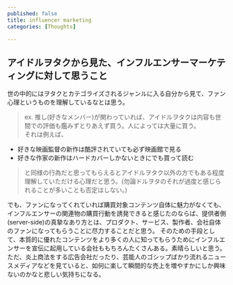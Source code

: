 ```yaml
---
published: false
title: influencer marketing
categories: [Thoughts]

---
```

## アイドルヲタクから見た、インフルエンサーマーケティングに対して思うこと

世の中的にはヲタクとカテゴライズされるジャンルに入る自分から見て、ファン心理というものを理解しているなとは思う。

> ex.
推し(好きなメンバー)が関わっていれば、アイドルヲタクは内容も世間での評価も鑑みずとりあえず買う。人によっては大量に買う。  
それは例えば、  
- 好きな映画監督の新作は酷評されていても必ず映画館で見る
- 好きな作家の新作はハードカバーしかないときにでも買って読む  
>
> と同様の行為だと思ってもらえるとアイドルヲタク以外の方でもある程度理解していただける心理だと思う。(勿論ドルヲタのそれが過度と感じられることが多いことも否定はしない。)

でも、ファンになってくれていれば購買対象コンテンツ自体に魅力がなくても、インフルエンサーの関連物の購買行動を誘発できると感じたのならば、提供者側(server-side)の真摯なあり方とは、プロダクト、サービス、製作者、会社自体のファンになってもらうことに尽力することだと思う。
そのための手段として、本質的に優れたコンテンツをより多くの人に知ってもらうためにインフルエンサーを宣伝に起用している会社ももちろんたくさんある。素晴らしいと思う。ただ、炎上商法をする広告会社だったり、芸能人のゴシップばかり流れるニュースメディアなどを見ていると、如何に楽して瞬間的な売上を増やすかにしか興味ないのかなと悲しい気持ちになる。
